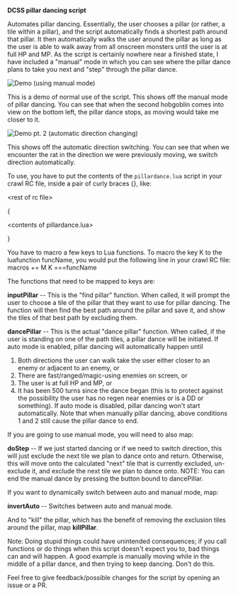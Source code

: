 **DCSS pillar dancing script**

Automates pillar dancing. Essentially, the user chooses a pillar (or rather, a tile within a pillar), and the script automatically finds a shortest path around that pillar. It then automatically walks the user around the pillar as long as the user is able to walk away from all onscreen monsters until the user is at full HP and MP. As the script is certainly nowhere near a finished state, I have included a "manual" mode in which you can see where the pillar dance plans to take you next and "step" through the pillar dance.

![Demo (using manual mode)](https://i.imgur.com/KQH0oYo.gif)

This is a demo of normal use of the script. This shows off the manual mode of pillar dancing. You can see that when the second hobgoblin comes into view on the bottom left, the pillar dance stops, as moving would take me closer to it. 

![Demo pt. 2 (automatic direction changing)](https://i.imgur.com/LJIieVP.gif)

This shows off the automatic direction switching. You can see that when we encounter the rat in the direction we were previously moving, we switch direction automatically.

To use, you have to put the contents of the `pillardance.lua` script in your crawl RC file, inside a pair of curly braces {}, like:

\<rest of rc file\>

{

\<contents of pillardance.lua\>

}

You have to macro a few keys to Lua functions. To macro the key K to the luafunction funcName, you would
put the following line in your crawl RC file:
macros += M K ===funcName

The functions that need to be mapped to keys are:

**inputPillar** -- This is the "find pillar" function. When called, it will prompt the user to choose a tile of the
pillar that they want to use for pillar dancing. The function will then find the best path around the pillar and
save it, and show the tiles of that best path by excluding them.

**dancePillar** -- This is the actual "dance pillar" function. When called, if the user is standing on one of the path
tiles, a pillar dance will be initiated. If auto mode is enabled, pillar dancing will automatically happen until

1. Both directions the user can walk take the user either closer to an enemy or adjacent to an enemy, or 
2. There are fast/ranged/magic-using enemies on screen, or 
3. The user is at full HP and MP, or 
4. It has been 500 turns since the dance began (this is to protect against the possibility the user has no regen near enemies or is a DD or
something). If auto mode is disabled, pillar dancing won't start automatically. Note that when manually pillar
dancing, above conditions 1 and 2 still cause the pillar dance to end.

If you are going to use manual mode, you will need to also map:

**doStep** -- If we just started dancing or if we need to switch direction, this will just exclude the next tile we
plan to dance onto and return. Otherwise, this will move onto the calculated "next" tile that is currently
excluded, un-exclude it, and exclude the next tile we plan to dance onto. NOTE: You can end the manual dance by pressing the button bound to dancePillar. 

If you want to dynamically switch between auto and manual mode, map:

**invertAuto** -- Switches between auto and manual mode.

And to "kill" the pillar, which has the benefit of removing the exclusion tiles around the pillar, map **killPillar**.

Note: Doing stupid things could have unintended consequences; if you call functions or do things when this script
doesn't expect you to, bad things can and will happen. A good example is manually moving while in the middle of a
pillar dance, and then trying to keep dancing. Don't do this.

Feel free to give feedback/possible changes for the script by opening an issue or a PR.
